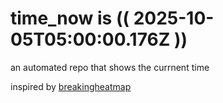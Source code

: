 # time_now is (( 2025-10-05T05:00:00.176Z ))

an automated repo that shows the currnent time

inspired by [breakingheatmap](https://github.com/breakingheatmap/breakingheatmap)